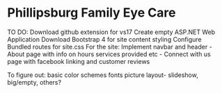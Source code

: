# Phillipsburg Family Eye Care
TO DO:
Download github extension for vs17
Create empty ASP.NET Web Application 
Download Bootstrap 4 for site content styling
Configure Bundled routes for site.css 
For the site:
  Implement navbar and header
    - About page with info on hours services provided etc
    - Connect with us page with facebook linking and customer reviews 
 
 To figure out:
    basic color schemes
    fonts 
    picture layout- slideshow, big/empty, others?
    
